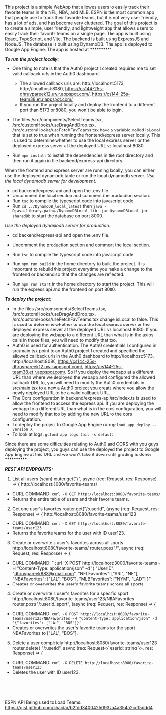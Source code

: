 This project is a simple WebApp that allowes users to easily track their favorite teams in the NFL, NBA, and MLB.
ESPN is the most common app that people use to track their favorite teams, but it is not very user friendly, has a lot of ads, and has become very cluttered.
The goal of this project is to create a simple, user friendly, and lightweight app that allows users to easily track their favorite teams on a single page.
The app is built using React, TypeScript, and Vite.
The backend is built using ExpressJS and NodeJS.
The database is built using DynamoDB.
The app is deployed to Google App Engine.
The app is hosted at **********

***To run the project locally:***
- One thing to note is that the Auth0 project I created requires me to set valid callback urls in the Auth0 dashboard.
  - The allowed callback urls are: http://localhost:5173, http://localhost:8080, https://cs144-25s-dhruvpareek12.uw.r.appspot.com/, https://cs144-25s-team38.et.r.appspot.com/
  - If you run the project locally and deploy the frontend to a different port than 5173 or 8080, you won't be able to login.

- The files /src/components/SelectTeams.tsx, /src/customHooks/useDragAndDrop.tsx, /src/customHooks/useFetchFavTeams.tsx have a variable called isLocal that is set to true when running the frontend/express server locally. This is used to determine whether to use the local express server or the deployed express server at the deployed URL vs localhost:8080.

- Run `npm install` to install the dependencies in the root directory and then run it again in the backend/express-api directory.

When the frontend and express server are running locally, you can either use the deployed dynamodb table or run the local dynamodb server.
  *Use the local dynamodb server for development.*
  - cd backend/express-api and open the .env file.
  - Uncomment the local section and comment the production section.
  - Run `tsc` to compile the typescript code into javascript code.
  - Run `cd ../DynamoDB_local_latest` then `java -Djava.library.path=./DynamoDBLocal_lib -jar DynamoDBLocal.jar -sharedDb` to start the database on port 8000.

  *Use the deployed dynamodb server for production.*
  - cd backend/express-api and open the .env file.
  - Uncomment the production section and comment the local section.
  - Run `tsc` to compile the typescript code into javascript code.


- Run `npm run build` in the home directory to build the project. It is important to rebuild this project everytime you make a change to the frontend or backend so that the changes are reflected.
- Run `npm run start` in the home directory to start the project. This will run the express api and the frontend on port 8080.

***To deploy the project:***
- In the files /src/components/SelectTeams.tsx, /src/customHooks/useDragAndDrop.tsx, /src/customHooks/useFetchFavTeams.tsx change isLocal to false. This is used to determine whether to use the local express server or the deployed express server at the deployed URL vs localhost:8080. If you are deploying the webapp to a different URL than what is in the axios calls in those files, you will need to modify that too.
- Auth0 is used for authentication. The Auth0 credentials I configured in src/main.tsx point to an Auth0 project I created and specified the allowed callback urls in the Auth0 dashboard to http://localhost:5173, http://localhost:8080, https://cs144-25s-dhruvpareek12.uw.r.appspot.com/, https://cs144-25s-team38.et.r.appspot.com/. So if you deploy the webapp at a different URL than where we deployed the webapp and configured the allowed callback URL to, you will need to modify the Auth0 credentials in src/main.tsx to a new a Auth0 project you create where you allow the newly deployed URL to be a valid callback URL.
- The Cors configuration in backend/express-api/src/index.ts is used to allow the frontend to access the express api. If you are deploying the webapp to a different URL than what is in the cors configuration, you will need to modify that too by adding the new URL to the cors configuration.
- To deploy the project to Google App Engine run:
`gcloud app deploy --version X`  
- To look at logs:
`gcloud app logs tail -s default`

Since there are some difficulties relating to Auth0 and CORS with you guys deploying the project, you guys can use the deployed the project to Google App Engine at this URL and we won't take it down until grading is done: **********

***REST API ENDPOINTS:***
1. List all users (scan)
router.get("/", async (req: Request, res: Response) => {
http://localhost:8080/favorite-teams/
- CURL COMMAND: `curl -X GET http://localhost:8080/favorite-teams/`
- Returns the entire table of users and their favorite teams.

2. Get one user's favorites
router.get("/:userId", (async (req: Request, res: Response) => {
http://localhost:8080/favorite-teams/user123
- CURL COMMAND: `curl -X GET http://localhost:8080/favorite-teams/user123`
- Returns the favorite teams for the user with ID user123.

3. Create or overwrite a user's favorites across all sports
http://localhost:8080/favorite-teams/
router.post("/", async (req: Request, res: Response) => {
- CURL COMMAND: ``curl -X POST http://localhost:3000/favorite-teams -H "Content-Type: application/json" -d '{ "UserID": "dhruvpareek883@gmail.com", "NFLFavorites": ["ARI", "NE"], "NBAFavorites": ["LAL", "BOS"], "MLBFavorites": ["NYM", "LAD"] }'`
- Creates or overwrites the user's favorite teams across all sports.

4. Create or overwrite a user's favorites for a specific sport
http://localhost:8080/favorite-teams/user123/NBAFavorites
router.post("/:userId/:sport", (async (req: Request, res: Response) => {
- CURL COMMAND: `curl -X POST http://localhost:8080/favorite-teams/user123/NBAFavorites -H "Content-Type: application/json" -d '{"favorites": ["LAL", "BOS"]}'`
- Creates or overwrites the user's favorite teams for the sport NBAFavorites to ["LAL", "BOS"].

5. Delete a user completely
http://localhost:8080/favorite-teams/user123
router.delete( "/:userId", async (req: Request<{ userId: string }>, res: Response) => {
- CURL COMMAND: `curl -X DELETE http://localhost:8080/favorite-teams/user123`
- Deletes the user with ID user123.

<br><br><br>

ESPN API Being used to Load Teams: https://gist.github.com/bhaidar/b2fdd34004250932a4a354a2cc15ddd4
